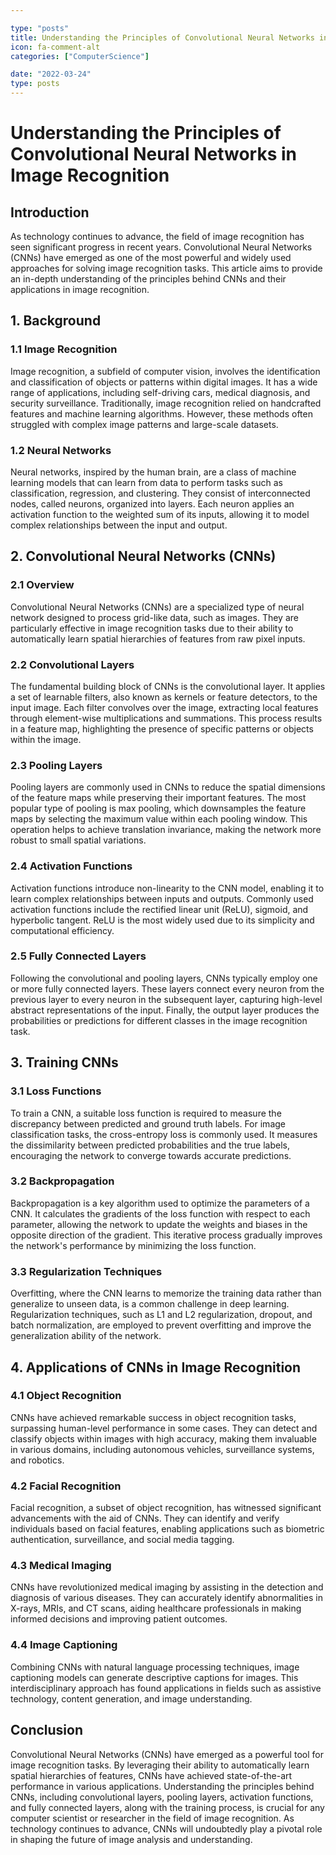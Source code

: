 ```yaml
---

type: "posts"
title: Understanding the Principles of Convolutional Neural Networks in Image Recognition
icon: fa-comment-alt
categories: ["ComputerScience"]

date: "2022-03-24"
type: posts
---
```





# Understanding the Principles of Convolutional Neural Networks in Image Recognition

## Introduction

As technology continues to advance, the field of image recognition has seen significant progress in recent years. Convolutional Neural Networks (CNNs) have emerged as one of the most powerful and widely used approaches for solving image recognition tasks. This article aims to provide an in-depth understanding of the principles behind CNNs and their applications in image recognition.

## 1. Background

### 1.1 Image Recognition

Image recognition, a subfield of computer vision, involves the identification and classification of objects or patterns within digital images. It has a wide range of applications, including self-driving cars, medical diagnosis, and security surveillance. Traditionally, image recognition relied on handcrafted features and machine learning algorithms. However, these methods often struggled with complex image patterns and large-scale datasets.

### 1.2 Neural Networks

Neural networks, inspired by the human brain, are a class of machine learning models that can learn from data to perform tasks such as classification, regression, and clustering. They consist of interconnected nodes, called neurons, organized into layers. Each neuron applies an activation function to the weighted sum of its inputs, allowing it to model complex relationships between the input and output.

## 2. Convolutional Neural Networks (CNNs)

### 2.1 Overview

Convolutional Neural Networks (CNNs) are a specialized type of neural network designed to process grid-like data, such as images. They are particularly effective in image recognition tasks due to their ability to automatically learn spatial hierarchies of features from raw pixel inputs.

### 2.2 Convolutional Layers

The fundamental building block of CNNs is the convolutional layer. It applies a set of learnable filters, also known as kernels or feature detectors, to the input image. Each filter convolves over the image, extracting local features through element-wise multiplications and summations. This process results in a feature map, highlighting the presence of specific patterns or objects within the image.

### 2.3 Pooling Layers

Pooling layers are commonly used in CNNs to reduce the spatial dimensions of the feature maps while preserving their important features. The most popular type of pooling is max pooling, which downsamples the feature maps by selecting the maximum value within each pooling window. This operation helps to achieve translation invariance, making the network more robust to small spatial variations.

### 2.4 Activation Functions

Activation functions introduce non-linearity to the CNN model, enabling it to learn complex relationships between inputs and outputs. Commonly used activation functions include the rectified linear unit (ReLU), sigmoid, and hyperbolic tangent. ReLU is the most widely used due to its simplicity and computational efficiency.

### 2.5 Fully Connected Layers

Following the convolutional and pooling layers, CNNs typically employ one or more fully connected layers. These layers connect every neuron from the previous layer to every neuron in the subsequent layer, capturing high-level abstract representations of the input. Finally, the output layer produces the probabilities or predictions for different classes in the image recognition task.

## 3. Training CNNs

### 3.1 Loss Functions

To train a CNN, a suitable loss function is required to measure the discrepancy between predicted and ground truth labels. For image classification tasks, the cross-entropy loss is commonly used. It measures the dissimilarity between predicted probabilities and the true labels, encouraging the network to converge towards accurate predictions.

### 3.2 Backpropagation

Backpropagation is a key algorithm used to optimize the parameters of a CNN. It calculates the gradients of the loss function with respect to each parameter, allowing the network to update the weights and biases in the opposite direction of the gradient. This iterative process gradually improves the network's performance by minimizing the loss function.

### 3.3 Regularization Techniques

Overfitting, where the CNN learns to memorize the training data rather than generalize to unseen data, is a common challenge in deep learning. Regularization techniques, such as L1 and L2 regularization, dropout, and batch normalization, are employed to prevent overfitting and improve the generalization ability of the network.

## 4. Applications of CNNs in Image Recognition

### 4.1 Object Recognition

CNNs have achieved remarkable success in object recognition tasks, surpassing human-level performance in some cases. They can detect and classify objects within images with high accuracy, making them invaluable in various domains, including autonomous vehicles, surveillance systems, and robotics.

### 4.2 Facial Recognition

Facial recognition, a subset of object recognition, has witnessed significant advancements with the aid of CNNs. They can identify and verify individuals based on facial features, enabling applications such as biometric authentication, surveillance, and social media tagging.

### 4.3 Medical Imaging

CNNs have revolutionized medical imaging by assisting in the detection and diagnosis of various diseases. They can accurately identify abnormalities in X-rays, MRIs, and CT scans, aiding healthcare professionals in making informed decisions and improving patient outcomes.

### 4.4 Image Captioning

Combining CNNs with natural language processing techniques, image captioning models can generate descriptive captions for images. This interdisciplinary approach has found applications in fields such as assistive technology, content generation, and image understanding.

## Conclusion

Convolutional Neural Networks (CNNs) have emerged as a powerful tool for image recognition tasks. By leveraging their ability to automatically learn spatial hierarchies of features, CNNs have achieved state-of-the-art performance in various applications. Understanding the principles behind CNNs, including convolutional layers, pooling layers, activation functions, and fully connected layers, along with the training process, is crucial for any computer scientist or researcher in the field of image recognition. As technology continues to advance, CNNs will undoubtedly play a pivotal role in shaping the future of image analysis and understanding.